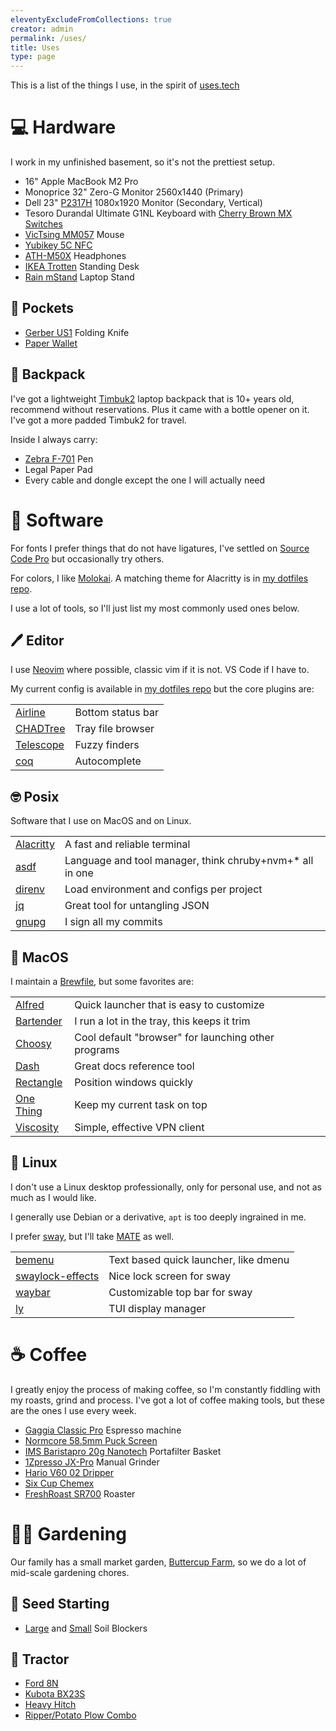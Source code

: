 ```yaml
---
eleventyExcludeFromCollections: true
creator: admin
permalink: /uses/
title: Uses
type: page
---
```


This is a list of the things I use, in the spirit of [uses.tech](https://uses.tech)

# 💻 Hardware

I work in my unfinished basement, so it's not the prettiest setup.

 - 16" Apple MacBook M2 Pro
 - Monoprice 32" Zero-G Monitor 2560x1440 (Primary)
 - Dell 23" [P2317H](https://www.dell.com/ae/business/p/dell-p2317h-monitor/pd) 1080x1920 Monitor (Secondary, Vertical)
 - Tesoro Durandal Ultimate G1NL Keyboard with [Cherry Brown MX Switches](https://www.cherrymx.de/en/cherry-mx/mx-original/mx-brown.html)
 - [VicTsing MM057](https://www.victsing.com/products/victsing-mm057-2-4g-wireless-optical-mouse-with-usb-receiver-2400-dpi-5-adjustable-levels-6-buttons-for-pc-laptop-black?variant=39679161958467) Mouse
 - [Yubikey 5C NFC](https://www.yubico.com/product/yubikey-5-series/yubikey-5c-nfc/)
 - [ATH-M50X](https://www.audio-technica.com/en-us/ath-m50x) Headphones
 - [IKEA Trotten](https://www.ikea.com/us/en/p/trotten-desk-sit-stand-white-s79429602/) Standing Desk
 - [Rain mStand](https://www.raindesigninc.com/mstand.html) Laptop Stand

## 👖 Pockets

 - [Gerber US1](https://www.gerbergear.com/en-us/shop/knives/all-knives/us1-31-003040) Folding Knife
 - [Paper Wallet](https://paperwallet.com/)

## 🎒 Backpack

I've got a lightweight [Timbuk2](https://www.timbuk2.com/) laptop backpack that is 10+ years old, recommend without reservations.
Plus it came with a bottle opener on it.  I've got a more padded Timbuk2 for travel.

Inside I always carry:

 - [Zebra F-701](https://www.zebrapen.com/pages/f-701-all-metal-retractable-ballpoint) Pen
 - Legal Paper Pad
 - Every cable and dongle except the one I will actually need

# 💾 Software

For fonts I prefer things that do not have ligatures, I've settled on [Source Code Pro](https://github.com/adobe-fonts/source-code-pro) but occasionally try others.

For colors, I like [Molokai](https://github.com/tomasr/molokai). A matching theme for Alacritty is in [my dotfiles repo](https://github.com/jmhobbs/dotfiles/blob/main/config.mergedir/alacritty/alacritty.yml).

I use a lot of tools, so I'll just list my most commonly used ones below.

## 🖊️ Editor

I use [Neovim](https://neovim.io/) where possible, classic vim if it is not. VS Code if I have to.

My current config is available in [my dotfiles repo](https://github.com/jmhobbs/dotfiles/tree/main/config.mergedir/nvim) but the core plugins are:

|  |  |
|--|--|
|[Airline](https://github.com/vim-airline/vim-airline)|Bottom status bar|
|[CHADTree](https://github.com/ms-jpq/chadtree)|Tray file browser|
|[Telescope](https://github.com/nvim-telescope/telescope.nvim)|Fuzzy finders|
|[coq](https://github.com/ms-jpq/coq_nvim)|Autocomplete|

## 🤓 Posix

Software that I use on MacOS and on Linux.

|  |  |
|--|--|
|[Alacritty](https://alacritty.org/)|A fast and reliable terminal|
|[asdf](https://asdf-vm.com/)|Language and tool manager, think chruby+nvm+* all in one|
|[direnv](https://direnv.net/)|Load environment and configs per project|
|[jq](https://jqlang.github.io/jq/)|Great tool for untangling JSON|
|[gnupg](https://gnupg.org/)|I sign all my commits|

## 🍎 MacOS

I maintain a [Brewfile](https://github.com/jmhobbs/dotfiles/blob/main/Brewfile), but some favorites are:

|  |  |
|--|--|
|[Alfred](https://www.alfredapp.com/)|Quick launcher that is easy to customize|
|[Bartender](https://www.macbartender.com/)|I run a lot in the tray, this keeps it trim|
|[Choosy](https://choosy.app/)|Cool default "browser" for launching other programs|
|[Dash](https://kapeli.com/dash)|Great docs reference tool|
|[Rectangle](https://rectangleapp.com/)|Position windows quickly|
|[One Thing](https://sindresorhus.com/one-thing)|Keep my current task on top|
|[Viscosity](https://www.sparklabs.com/viscosity/)|Simple, effective VPN client|

## 🐧 Linux

I don't use a Linux desktop professionally, only for personal use, and not as much as I would like.

I generally use Debian or a derivative, `apt` is too deeply ingrained in me.

I prefer [sway](https://swaywm.org/), but I'll take [MATE](https://mate-desktop.org/) as well.

|  |  |
|--|--|
|[bemenu](https://github.com/Cloudef/bemenu)|Text based quick launcher, like dmenu|
|[swaylock-effects](https://github.com/jirutka/swaylock-effects)|Nice lock screen for sway|
|[waybar](https://github.com/Alexays/Waybar)|Customizable top bar for sway|
|[ly](https://github.com/fairyglade/ly)|TUI display manager|

# ☕ Coffee

I greatly enjoy the process of making coffee, so I'm constantly fiddling with my roasts, grind and process.  I've got a lot of coffee making tools, but these are the ones I use every week.

 - [Gaggia Classic Pro](https://www.gaggia-na.com/products/gaggia-classic-pro) Espresso machine
 - [Normcore 58.5mm Puck Screen](https://www.normcorewares.com/products/normcore-lower-shower-screen-puck-screen-contact-screen-stainless-steel)
 - [IMS Baristapro 20g Nanotech](https://www.wholelattelove.com/products/baristapro-20g-nanotech-precision-portafilter-basket) Portafilter Basket
 - [1Zpresso JX-Pro](https://1zpresso.coffee/product/jxpro/) Manual Grinder
 - [Hario V60 02 Dripper](https://www.hario-usa.com/products/v60-plastic-coffee-dripper-02?variant=32782967210117)
 - [Six Cup Chemex](https://www.chemexcoffeemaker.com/six-cup-classic-series-coffeemaker.html)
 - [FreshRoast SR700](https://www.roastmasters.com/sr700.html) Roaster

# 👨‍🌾 Gardening

Our family has a small market garden, [Buttercup Farm](https://buttercupfarmomaha.com/), so we do a lot of mid-scale gardening chores.

## 🌱 Seed Starting

 - [Large](https://www.johnnyseeds.com/tools-supplies/seed-starting-supplies/soil-blocking/hand-held-4-soil-blocker-7862.html) and [Small](https://www.johnnyseeds.com/tools-supplies/seed-starting-supplies/soil-blocking/hand-held-20-soil-blocker-9528.html) Soil Blockers

## 🚜 Tractor

 - [Ford 8N](https://www.tractordata.com/farm-tractors/000/2/2/223-ford-8n.html)
 - [Kubota BX23S](https://www.kubotausa.com/products/tractors/sub-compact/bx23s-new)
 - [Heavy Hitch](https://heavyhitch.com/product/category-1-receiver-hitch-and-suitcase-weight-bracket-for-3-point-hitch/?attribute_pa_color=orange)
 - [Ripper/Potato Plow Combo](https://heavyhitch.com/product/ripper-sub-soiler-potato-plow-middle-buster/?attribute_shank=Combo+Shank&attribute_pa_color=orange)
